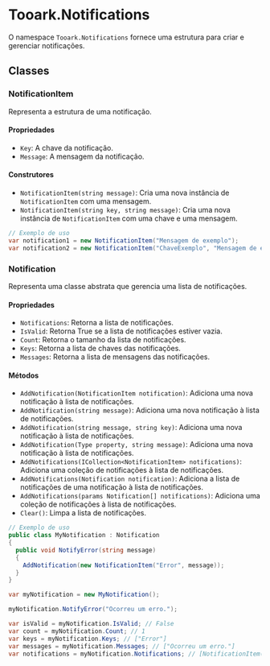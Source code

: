 # Tooark.Notifications

O namespace `Tooark.Notifications` fornece uma estrutura para criar e gerenciar notificações.

## Classes

### NotificationItem

Representa a estrutura de uma notificação.

#### Propriedades

- `Key`: A chave da notificação.
- `Message`: A mensagem da notificação.

#### Construtores

- `NotificationItem(string message)`: Cria uma nova instância de `NotificationItem` com uma mensagem.
- `NotificationItem(string key, string message)`: Cria uma nova instância de `NotificationItem` com uma chave e uma mensagem.

```csharp
// Exemplo de uso
var notification1 = new NotificationItem("Mensagem de exemplo");
var notification2 = new NotificationItem("ChaveExemplo", "Mensagem de exemplo com chave");
```

### Notification

Representa uma classe abstrata que gerencia uma lista de notificações.

#### Propriedades

- `Notifications`: Retorna a lista de notificações.
- `IsValid`: Retorna True se a lista de notificações estiver vazia.
- `Count`: Retorna o tamanho da lista de notificações.
- `Keys`: Retorna a lista de chaves das notificações.
- `Messages`: Retorna a lista de mensagens das notificações.

#### Métodos

- `AddNotification(NotificationItem notification)`: Adiciona uma nova notificação à lista de notificações.
- `AddNotification(string message)`: Adiciona uma nova notificação à lista de notificações.
- `AddNotification(string message, string key)`: Adiciona uma nova notificação à lista de notificações.
- `AddNotification(Type property, string message)`: Adiciona uma nova notificação à lista de notificações.
- `AddNotifications(ICollection<NotificationItem> notifications)`: Adiciona uma coleção de notificações à lista de notificações.
- `AddNotifications(Notification notification)`: Adiciona a lista de notificações de uma notificação à lista de notificações.
- `AddNotifications(params Notification[] notifications)`: Adiciona uma coleção de notificações à lista de notificações.
- `Clear()`: Limpa a lista de notificações.

```csharp
// Exemplo de uso
public class MyNotification : Notification
{
  public void NotifyError(string message)
  {
    AddNotification(new NotificationItem("Error", message));
  }
}

var myNotification = new MyNotification();

myNotification.NotifyError("Ocorreu um erro.");

var isValid = myNotification.IsValid; // False
var count = myNotification.Count; // 1
var keys = myNotification.Keys; // ["Error"]
var messages = myNotification.Messages; // ["Ocorreu um erro."]
var notifications = myNotification.Notifications; // [NotificationItem("Error", "Ocorreu um erro.")]
```
